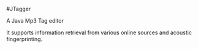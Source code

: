 #JTagger

A Java Mp3 Tag editor

It supports information retrieval from various online sources and acoustic fingerprinting.   
